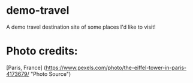 # demo-travel
A demo travel destination site of some places I'd like to visit! 

# Photo credits:
[Paris, France] (https://www.pexels.com/photo/the-eiffel-tower-in-paris-4173679/ "Photo Source")
